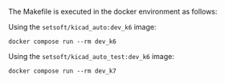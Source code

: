 The Makefile is executed in the docker environment as follows:

Using the `setsoft/kicad_auto:dev_k6` image:

```shell
docker compose run --rm dev_k6
```

Using the `setsoft/kicad_auto_test:dev_k6` image:

```shell
docker compose run --rm dev_k7
```
